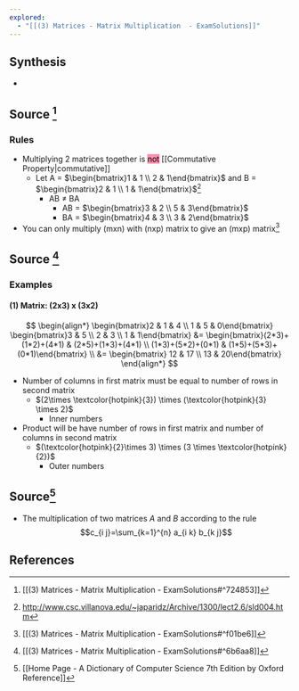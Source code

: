 ```yaml
---
explored:
  - "[[(3) Matrices - Matrix Multiplication  - ExamSolutions]]"
---
```

## Synthesis
- 
## Source [^1]
### Rules
- Multiplying 2 matrices together is <mark style="background: #FF5582A6;">not</mark> [[Commutative Property|commutative]]
	- Let A = $\begin{bmatrix}1 & 1 \\ 2 & 1\end{bmatrix}$  and B = $\begin{bmatrix}2 & 1 \\ 1 & 1\end{bmatrix}$[^2]
		- AB $\ne$ BA
			- AB = $\begin{bmatrix}3 & 2 \\ 5 & 3\end{bmatrix}$
			- BA = $\begin{bmatrix}4 & 3 \\ 3 & 2\end{bmatrix}$
- You can only multiply ($\text{mxn}$) with ($\text{nxp}$) matrix to give an ($\text{mxp}$) matrix[^3]
## Source [^4]
### Examples

#### (1) Matrix: (2x3) x (3x2)
$$
\begin{align*}
\begin{bmatrix}2 & 1 & 4 \\ 1 & 5 & 0\end{bmatrix} 
\begin{bmatrix}3 & 5 \\ 2 & 3 \\ 1 & 1\end{bmatrix} 
&= \begin{bmatrix}(2*3)+(1*2)+(4*1) & (2*5)+(1*3)+(4*1) \\ (1*3)+(5*2)+(0*1) & (1*5)+(5*3)+(0*1)\end{bmatrix} 
\\ &= \begin{bmatrix} 12 & 17 \\ 13 & 20\end{bmatrix} 
\end{align*}
$$
- Number of columns in first matrix must be equal to number of rows in second matrix
	- $(2\times \textcolor{hotpink}{3}) \times (\textcolor{hotpink}{3} \times 2)$
		- Inner numbers
- Product will be have number of rows in first matrix and number of columns in second matrix
	- $(\textcolor{hotpink}{2}\times 3) \times (3 \times \textcolor{hotpink}{2})$
		- Outer numbers

## Source[^5]
- The multiplication of two matrices $A$ and $B$ according to the rule$$c_{i j}=\sum_{k=1}^{n} a_{i k} b_{k j}$$

## References
[^1]: [[(3) Matrices - Matrix Multiplication  - ExamSolutions#^724853]]
[^2]: http://www.csc.villanova.edu/~japaridz/Archive/1300/lect2.6/sld004.htm
[^3]: [[(3) Matrices - Matrix Multiplication  - ExamSolutions#^f01be6]]
[^4]: [[(3) Matrices - Matrix Multiplication  - ExamSolutions#^6b6aa8]]
[^5]: [[Home Page - A Dictionary of Computer Science 7th Edition by Oxford Reference]]